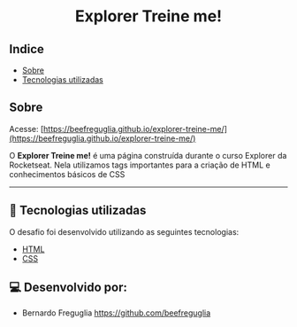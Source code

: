 <h1 align= 'center'>
Explorer Treine me!
</h1>


## Indice

- [Sobre](#-sobre)
- [Tecnologias utilizadas](#-tecnologias-utilizadas)

## Sobre

Acesse: [https://beefreguglia.github.io/explorer-treine-me/](https://beefreguglia.github.io/explorer-treine-me/)

O **Explorer Treine me!** é uma página construída durante o curso Explorer da Rocketseat. Nela utilizamos tags importantes para a criação de HTML e conhecimentos básicos de CSS

---

## 🚀 Tecnologias utilizadas

O desafio foi desenvolvido utilizando as seguintes tecnologias:

- [HTML]()
- [CSS]()

## 💻 Desenvolvido por: 

- Bernardo Freguglia https://github.com/beefreguglia
                  


